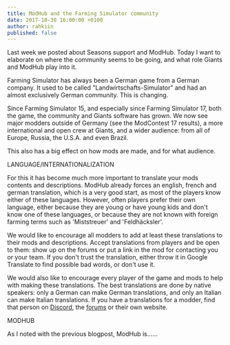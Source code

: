 ```yaml
---
title: ModHub and the Farming Simulator community
date: 2017-10-30 16:00:00 +0100
author: rahkiin
published: false
---
```


Last week we posted about Seasons support and ModHub. Today I want to elaborate on where the community seems to be going, and what role Giants and ModHub play into it.

Farming Simulator has always been a German game from a German company. It used to be called "Landwirtschafts-Simulator" and had an almost exclusively German community. This is changing.

Since Farming Simulator 15, and especially since Farming Simulator 17, both the game, the community and Giants software has grown. We now see major modders outside of Germany (see the ModContest 17 results), a more international and open crew at Giants, and a wider audience: from all of Europe, Russia, the U.S.A. and even Brazil.


This also has a big effect on how mods are made, and for what audience.


LANGUAGE/INTERNATIONALIZATION

For this it has become much more important to translate your mods contents and descriptions. ModHub already forces an english, french and german translation, which is a very good start, as most of the players know either of these languages. However, often players prefer their own language, either because they are young or have young kids and don't know one of these languages, or because they are not known with foreign farming terms such as 'Miststreuer' and 'Feldhäcksler'.


We would like to encourage all modders to add at least these translations to their mods and descriptions. Accept translations from players and be open to them: show up on the forums or put a link in the mod for contacting you or your team. If you don't trust the translation, either throw it in Google Translate to find possible bad words, or don't use it.

We would also like to encourage every player of the game and mods to help with making these translations. The best translations are done by native speakers: only a German can make German translations, and only an Italian can make Italian translations. If you have a translations for a modder, find that person on [Discord](https://discord.gg/rWcF5fr), the [forums](https://forum.giants-software.com/) or their own website.

MODHUB

As I noted with the previous blogpost, ModHub is......


